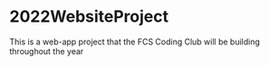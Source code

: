 # 2022WebsiteProject
This is a web-app project that the FCS Coding Club will be building throughout the year

